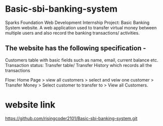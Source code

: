 # Basic-sbi-banking-system
Sparks Foundation Web Development Internship Project: Basic Banking System website.  A web application used to transfer virtual money between multiple users and also record the banking transactions/ activities.

## The website has the following specification -
Customers table with basic fields such as name, email, current balance etc.
Transaction status:
Transfer table/ Transfer History which records all the transactions

Flow: Home Page > view all customers > select and veiw one customer > Transfer Money > Select customer to transfer to > View all Customers.

# website link
https://github.com/risingcoder2101/Basic-sbi-banking-system.git

